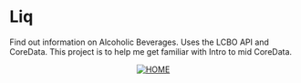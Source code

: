 # Liq
Find out information on Alcoholic Beverages. Uses the LCBO API and CoreData. This project is to help me get familiar with Intro to mid CoreData.


<p align="center">
<a href="http://g.recordit.co/YvhoZs5Pvm.gif"><img src="http://g.recordit.co/YvhoZs5Pvm.gif" title="HOME"/></a>
</p>




